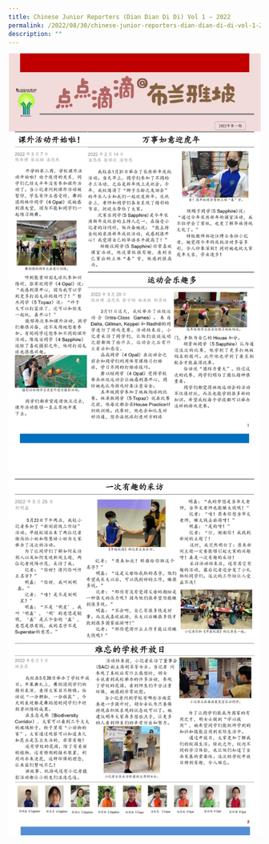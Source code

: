```yaml
---
title: Chinese Junior Reporters (Dian Dian Di Di) Vol 1 – 2022
permalink: /2022/08/30/chinese-junior-reporters-dian-dian-di-di-vol-1-2022/1/
description: ""
---
```



<img src="/images/dddd1.jpg">
<img src="/images/dddd2.jpg">